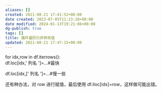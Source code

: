 ```yaml
---
aliases: []
created: 2021-08-21 17:41:52+08:00
date created: 2023-07-05T11:13:20+08:00
date modified: 2024-01-13T19:21:06+08:00
dg-publish: true
tags: []
title: 循环遍历行并修改值
updated: 2021-08-21 17:47:15+08:00
---
```


for idx,row in df.iterrows():  
df.loc\[idx,' 列名 '\]=…#最快

df.loc\[idx,\[' 列名 '\]=…#慢一些

还有种办法，对 row 进行赋值，最后使用 df.iloc\[idx\]=row，这样做可能出错。